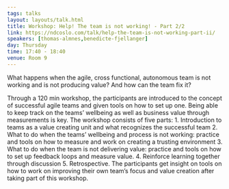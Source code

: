 ```yaml
---
tags: talks
layout: layouts/talk.html
title: Workshop: Help! The team is not working! - Part 2/2
link: https://ndcoslo.com/talk/help-the-team-is-not-working-part-ii/
speakers: [thomas-almnes,benedicte-fjellanger]
day: Thursday
time: 17:40 - 18:40
venue: Room 9
---
```

What happens when the agile, cross functional, autonomous team is not working and is not producing value? And how can the team fix it?

Through a 120 min workshop, the participants are introduced to the concept of successful agile teams and given tools on how to set up one. Being able to keep track on the teams’ wellbeing as well as business value through measurements is key. The workshop consists of five parts: 1. Introduction to teams as a value creating unit and what recognizes the successful team 2. What to do when the teams’ wellbeing and process is not working: practice and tools on how to measure and work on creating a trusting environment 3. What to do when the team is not delivering value: practice and tools on how to set up feedback loops and measure value. 4. Reinforce learning together through discussion 5. Retrospective.
The participants get insight on tools on how to work on improving their own team’s focus and value creation after taking part of this workshop.